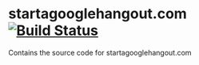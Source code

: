 # startagooglehangout.com [![Build Status](https://drone.io/github.com/ejhayes/startagooglehangout.com/status.png)](https://drone.io/github.com/ejhayes/startagooglehangout.com/latest)

Contains the source code for startagooglehangout.com
